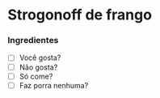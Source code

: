 # Strogonoff de  frango



### Ingredientes

- [ ] Você gosta?
- [ ] Não gosta?
- [ ] Só come?
- [ ] Faz porra nenhuma?